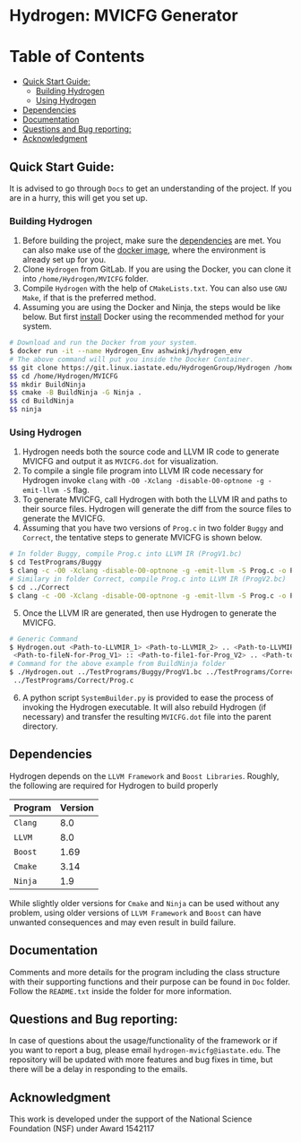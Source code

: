 # Hydrogen: MVICFG Generator

Table of Contents
=================

* [Quick Start Guide:](#quick-start-guide)
  * [Building Hydrogen](#building-hydrogen)
  * [Using Hydrogen](#using-hydrogen)
* [Dependencies](#dependencies)
* [Documentation](#documentation)
* [Questions and Bug reporting:](#questions-and-bug-reporting)
* [Acknowledgment](#acknowledgment)

## Quick Start Guide:
It is advised to go through `Docs` to get an understanding of the project.  If you are in a hurry, this will get you set
up.

### Building Hydrogen
1) Before building the project, make sure the [dependencies](#dependencies) are met. You can also make use of the
 [docker image](https://hub.docker.com/r/ashwinkj/hydrogen_env), where the environment is already set up for you.
2) Clone `Hydrogen` from GitLab. If you are using the Docker, you can clone it into `/home/Hydrogen/MVICFG` folder.
3) Compile `Hydrogen` with the help of `CMakeLists.txt`. You can also use `GNU Make`, if that is the preferred method.
4) Assuming you are using the Docker and Ninja, the steps would be like below. But first [install](https://docs.docker.com/install/) Docker using the recommended method for your system.
```sh
# Download and run the Docker from your system.
$ docker run -it --name Hydrogen_Env ashwinkj/hydrogen_env
# The above command will put you inside the Docker Container.
$$ git clone https://git.linux.iastate.edu/HydrogenGroup/Hydrogen /home/Hydrogen/MVICFG
$$ cd /home/Hydrogen/MVICFG
$$ mkdir BuildNinja
$$ cmake -B BuildNinja -G Ninja .
$$ cd BuildNinja
$$ ninja
```

### Using Hydrogen
1) Hydrogen needs both the source code and LLVM IR code to generate MVICFG and output it as `MVICFG.dot` for
 visualization.
2) To compile a single file program into LLVM IR code necessary for Hydrogen invoke `clang` with `-O0 -Xclang
 -disable-O0-optnone -g -emit-llvm -S` flag.
3) To generate MVICFG, call Hydrogen with both the LLVM IR and paths to their source files. Hydrogen will generate the
 diff from the source files to generate the MVICFG.
4) Assuming that you have two versions of `Prog.c`  in two folder `Buggy` and `Correct`, the tentative steps to generate MVICFG
 is shown below.
```sh
# In folder Buggy, compile Prog.c into LLVM IR (ProgV1.bc)
$ cd TestPrograms/Buggy
$ clang -c -O0 -Xclang -disable-O0-optnone -g -emit-llvm -S Prog.c -o ProgV1.bc
# Similary in folder Correct, compile Prog.c into LLVM IR (ProgV2.bc)
$ cd ../Correct
$ clang -c -O0 -Xclang -disable-O0-optnone -g -emit-llvm -S Prog.c -o ProgV2.bc
```
5) Once the LLVM IR are generated, then use Hydrogen to generate the MVICFG.
```sh
# Generic Command
$ Hydrogen.out <Path-to-LLVMIR_1> <Path-to-LLVMIR_2> .. <Path-to-LLVMIR_N> :: <Path-to-file1-for-Prog_V1> ..\
 <Path-to-fileN-for-Prog_V1> :: <Path-to-file1-for-Prog_V2> .. <Path-to-fileN-for-Prog_V2> ..
# Command for the above example from BuildNinja folder
$ ./Hydrogen.out ../TestPrograms/Buggy/ProgV1.bc ../TestPrograms/Correct/ProgV2.bc :: ../TestPrograms/Buggy/Prog.c ::\
 ../TestPrograms/Correct/Prog.c
```
6) A python script `SystemBuilder.py` is provided to ease the process of invoking the Hydrogen executable. It will also
 rebuild Hydrogen (if necessary) and transfer the resulting `MVICFG.dot` file into the parent directory.

## Dependencies
Hydrogen depends on the `LLVM Framework` and `Boost Libraries`. Roughly, the following are required for Hydrogen to
 build properly

| Program | Version |
|---------|---------|
| `Clang` | 8.0     |
| `LLVM`  | 8.0     |
| `Boost` | 1.69    |
| `Cmake` | 3.14    |
| `Ninja` | 1.9     |

While slightly older versions for `Cmake` and `Ninja` can be used without any problem, using older versions of
 `LLVM Framework` and `Boost` can have unwanted consequences and may even result in build failure.

## Documentation
Comments and more details for the program including the class structure with their supporting functions and their purpose can be
 found in `Doc` folder. Follow the `README.txt` inside the folder for more information.

## Questions and Bug reporting:
In case of questions about the usage/functionality of the framework or if you want to report a bug, please email `hydrogen-mvicfg@iastate.edu`. The repository will be updated with more features and bug fixes in time, but there will be a delay in responding to the emails.

## Acknowledgment
This work is developed under the support of the National Science Foundation (NSF) under Award 1542117
